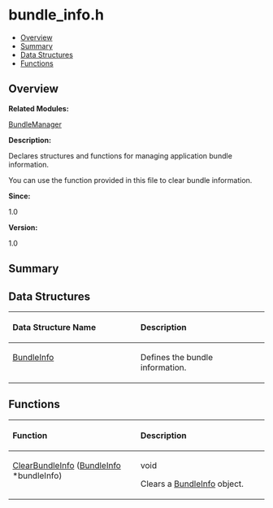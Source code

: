 # bundle\_info.h<a name="EN-US_TOPIC_0000001055198092"></a>

-   [Overview](#section743573804165626)
-   [Summary](#section62819893165626)
-   [Data Structures](#nested-classes)
-   [Functions](#func-members)

## **Overview**<a name="section743573804165626"></a>

**Related Modules:**

[BundleManager](bundlemanager.md)

**Description:**

Declares structures and functions for managing application bundle information. 

You can use the function provided in this file to clear bundle information.

**Since:**

1.0

**Version:**

1.0

## **Summary**<a name="section62819893165626"></a>

## Data Structures<a name="nested-classes"></a>

<a name="table641366497165626"></a>
<table><thead align="left"><tr id="row728680726165626"><th class="cellrowborder" valign="top" width="50%" id="mcps1.1.3.1.1"><p id="p1906235070165626"><a name="p1906235070165626"></a><a name="p1906235070165626"></a>Data Structure Name</p>
</th>
<th class="cellrowborder" valign="top" width="50%" id="mcps1.1.3.1.2"><p id="p196696456165626"><a name="p196696456165626"></a><a name="p196696456165626"></a>Description</p>
</th>
</tr>
</thead>
<tbody><tr id="row199652350165626"><td class="cellrowborder" valign="top" width="50%" headers="mcps1.1.3.1.1 "><p id="p1816843347165626"><a name="p1816843347165626"></a><a name="p1816843347165626"></a><a href="bundleinfo.md">BundleInfo</a></p>
</td>
<td class="cellrowborder" valign="top" width="50%" headers="mcps1.1.3.1.2 "><p id="p534683531165626"><a name="p534683531165626"></a><a name="p534683531165626"></a>Defines the bundle information. </p>
</td>
</tr>
</tbody>
</table>

## Functions<a name="func-members"></a>

<a name="table300190540165626"></a>
<table><thead align="left"><tr id="row484020351165626"><th class="cellrowborder" valign="top" width="50%" id="mcps1.1.3.1.1"><p id="p1781154478165626"><a name="p1781154478165626"></a><a name="p1781154478165626"></a>Function</p>
</th>
<th class="cellrowborder" valign="top" width="50%" id="mcps1.1.3.1.2"><p id="p655718405165626"><a name="p655718405165626"></a><a name="p655718405165626"></a>Description</p>
</th>
</tr>
</thead>
<tbody><tr id="row517372603165626"><td class="cellrowborder" valign="top" width="50%" headers="mcps1.1.3.1.1 "><p id="p513466039165626"><a name="p513466039165626"></a><a name="p513466039165626"></a><a href="bundlemanager.md#ga78829b21273aefd65844eba4549162ca">ClearBundleInfo</a> (<a href="bundleinfo.md">BundleInfo</a> *bundleInfo)</p>
</td>
<td class="cellrowborder" valign="top" width="50%" headers="mcps1.1.3.1.2 "><p id="p1523951563165626"><a name="p1523951563165626"></a><a name="p1523951563165626"></a>void </p>
<p id="p1931667823165626"><a name="p1931667823165626"></a><a name="p1931667823165626"></a>Clears a <a href="bundleinfo.md">BundleInfo</a> object. </p>
</td>
</tr>
</tbody>
</table>

